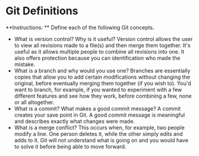# Git Definitions

**Instructions: ** Define each of the following Git concepts.

* What is version control?  Why is it useful? Version control allows the user to view all revisions made to a file(s) and then merge them together. It's useful as it allows multiple people to combine all revisions into one. It also offers protection because you can identification who made the mistake.
* What is a branch and why would you use one? Branches are essentially copies that allow you to add certain modifications without changing the original, before eventually merging them together (if you wish to). You'd want to branch, for example, if you wanted to experiment with a few different features and see how they work, before combining a few, none or all altogether.
* What is a commit? What makes a good commit message? A commit creates your save point in Git. A good commit message is meaningful and describes exactly what changes were made.
* What is a merge conflict? This occurs when, for example, two people modify a line. One person deletes it, while the other simply edits and adds to it. Git will not understand what is going on and you would have to solve it before being able to move forward.